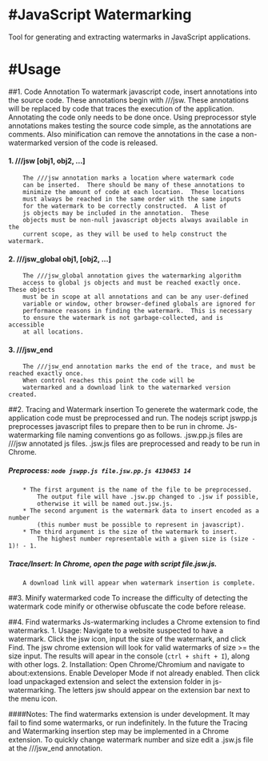 
#JavaScript Watermarking
=======================

Tool for generating and extracting watermarks in JavaScript
applications.


#Usage
=======================

##1. Code Annotation
To watermark javascript code, insert annotations into the source code.
These annotations begin with ///jsw.  These annotations will be replaced by
code that traces the execution of the application.  Annotating the code only 
needs to be done once.
Using preprocessor style annotations makes testing the source code
simple, as the annotations are comments.  Also minification can remove the annotations
in the case a non-watermarked version of the code is released.
####	1. ///jsw [obj1, obj2, ...]
		The ///jsw annotation marks a location where watermark code
		can be inserted.  There should be many of these annotations to 
		minimize the amount of code at each location.  These locations 
		must always be reached in the same order with the same inputs 
		for the watermark to be correctly constructed.  A list of 
		js objects may be included in the annotation.  These 
		objects must be non-null javascript objects always available in the
		current scope, as they will be used to help construct the watermark.
		
####	2. ///jsw_global obj1, [obj2, ...]
		The ///jsw_global annotation gives the watermarking algorithm
		access to global js objects and must be reached exactly once.  These objects 
		must be in scope at all annotations and can be any user-defined 
		variable or window, other browser-defined globals are ignored for 
		performance reasons in finding the watermark.  This is necessary 
		to ensure the watermark is not garbage-collected, and is accessible
		at all locations.
		
####	3. ///jsw_end
		The ///jsw_end annotation marks the end of the trace, and must be reached exactly once.
		When control reaches this point the code will be
		watermarked and a download link to the watermarked version created.


##2. Tracing and Watermark insertion
To generete the watermark code, the application code must be preprocessed and run.
The nodejs script jswpp.js preprocesses javascript files to prepare then to be run in chrome.
Js-watermarking file naming conventions go as follows.
.jsw.pp.js files are ///jsw annotated js files.
.jsw.js files are preprocessed and ready to be run in Chrome.
#####	Preprocess: ```node jswpp.js file.jsw.pp.js 4130453 14```
		* The first argument is the name of the file to be preprocessed.
			The output file will have .jsw.pp changed to .jsw if possible,
			otherwise it will be named out.jsw.js.
		* The second argument is the watermark data to insert encoded as a number 
			(this number must be possible to represent in javascript).
		* The third argument is the size of the watermark to insert.
			The highest number representable with a given size is (size - 1)! - 1.
#####	Trace/Insert: In Chrome, open the page with script file.jsw.js. 
		A download link will appear when watermark insertion is complete.


##3. Minify watermarked code
To increase the difficulty of detecting the watermark code
minify or otherwise obfuscate the code before release.


##4. Find watermarks
Js-watermarking includes a Chrome extension to find watermarks.
	1. Usage: Navigate to a website suspected to have a watermark.
		Click the jsw icon, input the size of the watermark, and click Find.
		The jsw chrome extension will look for valid watermarks of size >= the size input.
		The results will apear in the console (```ctrl + shift + I```), along with other logs.
	2. Installation: Open Chrome/Chromium and navigate to about:extensions.
		Enable Developer Mode if not already enabled.
		Then click load unpackaged extension and select the extension folder in js-watermarking.
		The letters jsw should appear on the extension bar next to the menu icon.


####Notes:
The find watermarks extension is under development.  It may fail to find some watermarks, or run indefinitely.
In the future the Tracing and Watermarking insertion step may be implemented in a Chrome extension.
To quickly change watermark number and size edit a .jsw.js file at the ///jsw_end annotation.
